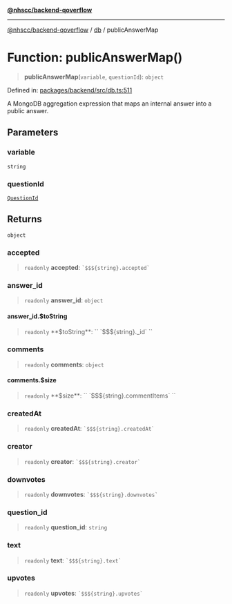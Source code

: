 [**@nhscc/backend-qoverflow**](../../README.md)

***

[@nhscc/backend-qoverflow](../../README.md) / [db](../README.md) / publicAnswerMap

# Function: publicAnswerMap()

> **publicAnswerMap**(`variable`, `questionId`): `object`

Defined in: [packages/backend/src/db.ts:511](https://github.com/nhscc/qoverflow.api.hscc.bdpa.org/blob/f5ce596891ef5639d9d2800df6d35c0e862108c3/packages/backend/src/db.ts#L511)

A MongoDB aggregation expression that maps an internal answer into a public
answer.

## Parameters

### variable

`string`

### questionId

[`QuestionId`](../interfaces/QuestionId.md)

## Returns

`object`

### accepted

> `readonly` **accepted**: `` `$$${string}.accepted` ``

### answer\_id

> `readonly` **answer\_id**: `object`

#### answer\_id.$toString

> `readonly` **$toString**: `` `$$${string}._id` ``

### comments

> `readonly` **comments**: `object`

#### comments.$size

> `readonly` **$size**: `` `$$${string}.commentItems` ``

### createdAt

> `readonly` **createdAt**: `` `$$${string}.createdAt` ``

### creator

> `readonly` **creator**: `` `$$${string}.creator` ``

### downvotes

> `readonly` **downvotes**: `` `$$${string}.downvotes` ``

### question\_id

> `readonly` **question\_id**: `string`

### text

> `readonly` **text**: `` `$$${string}.text` ``

### upvotes

> `readonly` **upvotes**: `` `$$${string}.upvotes` ``
